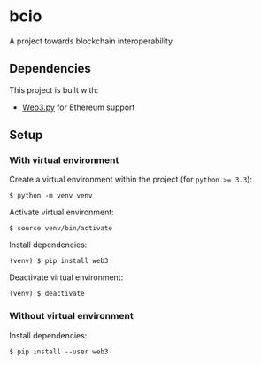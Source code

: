 # bcio

A project towards blockchain interoperability.

## Dependencies

This project is built with:

- [Web3.py](https://web3py.readthedocs.io/en/stable/) for Ethereum support

## Setup

### With virtual environment

Create a virtual environment within the project (for `python >= 3.3`):

```
$ python -m venv venv
```

Activate virtual environment:

```
$ source venv/bin/activate
```

Install dependencies:

```
(venv) $ pip install web3
```

Deactivate virtual environment:

```
(venv) $ deactivate
```

### Without virtual environment

Install dependencies:

```
$ pip install --user web3
```
